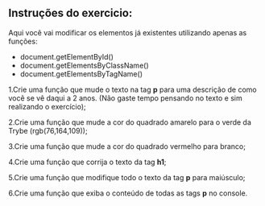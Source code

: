 ## Instruções do exercicio:

Aqui você vai modificar os elementos já existentes utilizando apenas as funções:
  - document.getElementById()
  - document.getElementsByClassName()
  - document.getElementsByTagName()
 
1.Crie uma função que mude o texto na tag **p** para uma descrição de como você se vê daqui a 2 anos. (Não gaste tempo pensando no texto e sim realizando o exercício);
 
2.Crie uma função que mude a cor do quadrado amarelo para o verde da Trybe (rgb(76,164,109));
 
3.Crie uma função que mude a cor do quadrado vermelho para branco;
 
4.Crie uma função que corrija o texto da tag **h1**;
 
5.Crie uma função que modifique todo o texto da tag **p** para maiúsculo;
 
6.Crie uma função que exiba o conteúdo de todas as tags **p** no console.